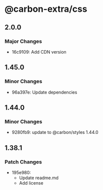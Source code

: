 # @carbon-extra/css

## 2.0.0

### Major Changes

- 16c9109: Add CDN version

## 1.45.0

### Minor Changes

- 96a397e: Update dependencies

## 1.44.0

### Minor Changes

- 9280fb9: update to @carbon/styles 1.44.0

## 1.38.1

### Patch Changes

- 195e980:
  - Update readme.md
  - Add license
